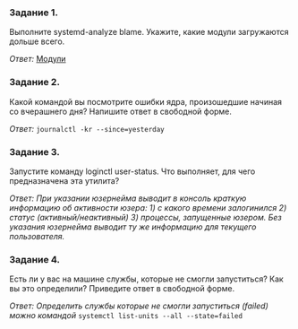 ### Задание 1.

Выполните systemd-analyze blame.
Укажите, какие модули загружаются дольше всего.

*Ответ:*
[Модули](pics/3_3_1.png)


### Задание 2.

Какой командой вы посмотрите ошибки ядра, произошедшие начиная со вчерашнего дня?
Напишите ответ в свободной форме.

*Ответ:*
`journalctl -kr --since=yesterday`


### Задание 3.

Запустите команду loginctl user-status.
Что выполняет, для чего предназначена эта утилита?

*Ответ:*
*При указании юзернейма выводит в консоль краткую информацию об активности юзера: 1) с какого времени залогинился 2) статус (активный/неактивный) 3) процессы, запущенные юзером. Без указания юзернейма выводит ту же информацию для текущего пользователя.*


### Задание 4.

Есть ли у вас на машине службы, которые не смогли запуститься? Как вы это определили?
Приведите ответ в свободной форме.

*Ответ:*
*Определить службы которые не смогли запуститься (failed) можно командой* `systemctl list-units --all --state=failed`

